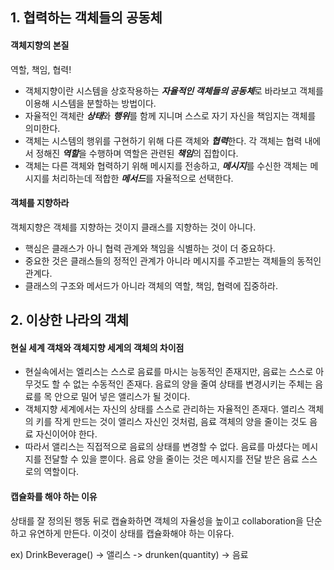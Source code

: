 ## 1. 협력하는 객체들의 공동체
#### 객체지향의 본질
역할, 책임, 협력!
* 객체지향이란 시스템을 상호작용하는 ***자율적인 객체들의 공동체***로 바라보고 객체를 이용해 시스템을 분할하는 방법이다.
* 자율적인 객체란 ***상태***와 ***행위***를 함께 지니며 스스로 자기 자신을 책임지는 객체를 의미한다.
* 객체는 시스템의 행위를 구현하기 위해 다른 객체와 ***협력***한다. 각 객체는 협력 내에서 정해진 ***역할***을 수행하며 역할은 관련된 ***책임***의 집합이다.
* 객체는 다른 객체와 협력하기 위해 메시지를 전송하고, ***메시지***를 수신한 객체는 메시지를 처리하는데 적합한 ***메서드***를 자율적으로 선택한다.

#### 객체를 지향하라
객체지향은 객체를 지향하는 것이지 클래스를 지향하는 것이 아니다.
* 핵심은 클래스가 아니 협력 관계와 책임을 식별하는 것이 더 중요하다.
* 중요한 것은 클래스들의 정적인 관계가 아니라 메시지를 주고받는 객체들의 동적인 관계다.
* 클래스의 구조와 메서드가 아니라 객체의 역할, 책임, 협력에 집중하라. 

## 2. 이상한 나라의 객체
#### 현실 세계 객채와 객체지향 세계의 객체의 차이점
* 현실속에서는 엘리스는 스스로 음료를 마시는 능동적인 존재지만, 음료는 스스로 아무것도 할 수 없는 수동적인 존재다. 음료의 양을 줄여 상태를 변경시키는 주체는 음료를 목 안으로 밀어 넣은 앨리스가 될 것이다.
* 객체지향 세계에서는 자신의 상태를 스스로 관리하는 자율적인 존재다. 앨리스 객체의 키를 작게 만드는 것이 앨리스 자신인 것처럼, 음료 객체의 양을 줄이는 것도 음료 자신이어야 한다. 
* 따라서 앨리스는 직접적으로 음료의 상태를 변경할 수 없다. 음료를 마셨다는 메시지를 전달할 수 있을 뿐이다. 음료 양을 줄이는 것은 메시지를 전달 받은 음료 스스로의 역할이다.

#### 캡슐화를 해야 하는 이유
상태를 잘 정의된 행동 뒤로 캡슐화하면 객체의 자율성을 높이고 collaboration을 단순하고 유연하게 만든다. 이것이 상태를 캡슐화해야 하는 이유다.

ex)
DrinkBeverage() -> 앨리스 -> drunken(quantity) -> 음료
